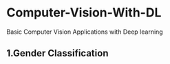 # Computer-Vision-With-DL
Basic Computer Vision Applications with Deep learning

## 1.Gender Classification

